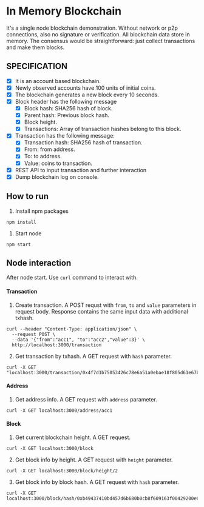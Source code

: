 # In Memory Blockchain

 It's a single node blockchain demonstration. Without network or p2p connections, also no signature or verification. All blockchain data store in memory. The consensus would be straightforward: just collect transactions and make them blocks.

 

## SPECIFICATION
- [x] It is an account based blockchain.
- [x] Newly observed accounts have 100 units of initial coins.
- [x] The blockchain generates a new block every 10 seconds.
- [x] Block header has the following message
    * [x] Block hash: SHA256 hash of block.
    * [x] Parent hash: Previous block hash.
    * [x] Block height.
    * [x] Transactions: Array of transaction hashes belong to this block.
- [x] Transaction has the following message:
    * [x] Transaction hash: SHA256 hash of transaction. 
    * [x] From: from address.
    * [x] To: to address.
    * [x] Value: coins to transaction.
- [x] REST API to input transaction and further interaction
- [x] Dump blockchain log on console.

## How to run
1. Install npm packages
```
npm install
```

1. Start node
```
npm start
```

## Node interaction
After node start. Use `curl` command to interact with.

#### Transaction

1. Create transaction. A POST requst with `from`, `to` and `value` parameters in request body. Response contains the same input data with additional txhash.
```
curl --header "Content-Type: application/json" \
  --request POST \
  --data '{"from":"acc1", "to":"acc2","value":3}' \
  http://localhost:3000/transaction
```

2. Get transaction by txhash. A GET request with `hash` parameter.
```
curl -X GET "localhost:3000/transaction/0x4f7d1b75053426c78e6a51a0ebae18f805d61e67be6699df36ed77afeb13e8f6"
```

#### Address
1. Get address info. A GET request with `address` parameter.
```
curl -X GET localhost:3000/address/acc1
```

#### Block
1. Get current blockchain height. A GET request.
```
curl -X GET localhost:3000/block
```

2. Get block info by height. A GET request with `height` parameter.
```
curl -X GET localhost:3000/block/height/2
```

3. Get block info by block hash. A GET request with `hash` parameter.
```
curl -X GET localhost:3000/block/hash/0xb49437410bd457d6b680b0cb8f609163f00429200e614e12a6e0d9b6dbbb1f0c
```
